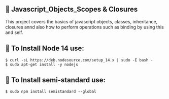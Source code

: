 ## :whale: Javascript_Objects_Scopes & Closures

This project covers the basics of javascript objects, classes, inheritance, closures annd also how to perform operations such as binding by using this and self.
## :open_file_folder: To Install Node 14 use:
```
$ curl -sL https://deb.nodesource.com/setup_14.x | sudo -E bash -
$ sudo apt-get install -y nodejs
```
## :open_file_folder: To Install semi-standard use:
```
$ sudo npm install semistandard --global
```
